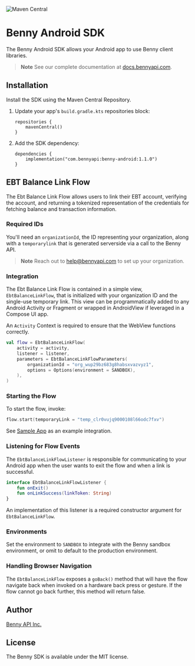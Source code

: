 ![Maven Central](https://img.shields.io/maven-central/v/com.bennyapi/android)

# Benny Android SDK

The Benny Android SDK allows your Android app to use Benny client libraries.

> **Note**
> See our complete documentation at [docs.bennyapi.com](https://docs.bennyapi.com).

## Installation

Install the SDK using the Maven Central Repository.

1. Update your app's `build.gradle.kts` repositories block:

    ```Gradle
    repositories {
        mavenCentral()
    }
    ```
2. Add the SDK dependency:

    ```Gradle
    dependencies {
        implementation("com.bennyapi:benny-android:1.1.0")
    }
    ```
## EBT Balance Link Flow

The Ebt Balance Link Flow allows users to link their EBT account, verifying the account, and
returning a tokenized representation of the credentials for fetching balance and transaction
information.

### Required IDs

You'll need an `organizationId`, the ID representing your organization, along with
a `temporarylink` that is generated serverside via a call to the Benny API.

> **Note**
> Reach out to [help@bennyapi.com](help@bennyapi.com) to set up your organization.

### Integration

The Ebt Balance Link Flow is contained in a simple view, `EbtBalanceLinkFlow`, that
is initialized with your organization ID and the single-use temporary link.
This view can be programmatically added to any Android Activity or Fragment or
wrapped in AndroidView if leveraged in a Compose UI app.

An `Activity` Context is required to ensure that the WebView functions correctly.

```Kotlin
val flow = EbtBalanceLinkFlow(
    activity = activity,
    listener = listener,
    parameters = EbtBalanceLinkFlowParameters(
        organizationId = "org_wup29bz683g8habsxvazvyz1",
        options = Options(environment = SANDBOX),
    ),
)
```

### Starting the Flow

To start the flow, invoke:

```Kotlin
flow.start(temporaryLink = "temp_clr0vujq9000108l66odc7fxv")
```

See [Sample App](sample-app) as an example integration.

### Listening for Flow Events

The `EbtBalanceLinkFlowListener` is responsible for communicating to your Android app when the
user wants to exit the flow and when a link is successful.

```Kotlin
interface EbtBalanceLinkFlowListener {
    fun onExit()
    fun onLinkSuccess(linkToken: String)
}
```

An implementation of this listener is a required constructor argument for `EbtBalanceLinkFlow`.

### Environments
Set the environment to `SANDBOX` to integrate with the Benny sandbox environment,
or omit to default to the production environment.

### Handling Browser Navigation

The `EbtBalanceLinkFlow` exposes a `goBack()` method that will have the flow navigate back when
invoked
on a hardware back press or gesture.
If the flow cannot go back further, this method will return false.

## Author

[Benny API Inc.](https://bennyapi.com)

## License

The Benny SDK is available under the MIT license.
